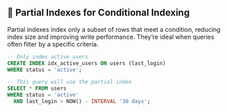 ## 🔎 Partial Indexes for Conditional Indexing

Partial indexes index only a subset of rows that meet a condition, reducing index size and improving write performance. They’re ideal when queries often filter by a specific criteria.

```sql
-- Only index active users
CREATE INDEX idx_active_users ON users (last_login)
WHERE status = 'active';

-- This query will use the partial index
SELECT * FROM users
WHERE status = 'active'
  AND last_login > NOW() - INTERVAL '30 days';
```

